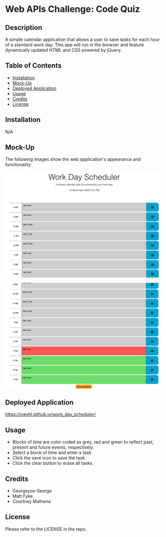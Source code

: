 # Web APIs Challenge: Code Quiz

## Description

A simple calendar application that allows a user to save tasks for each hour of a standard work day. This app will run in the browser and feature dynamically updated HTML and CSS powered by jQuery.

## Table of Contents

- [Installation](#installation)
- [Mock-Up](#mock-up)
- [Deployed Application](#deployed-application)
- [Usage](#usage)
- [Credits](#credits)
- [License](#license)

## Installation

N/A

## Mock-Up

The following images show the web application's appearance and functionality:

![Alt text](/assets/images/app_top.png)

![Alt text](/assets/images/app_bottom.png)

## Deployed Application

https://jveyhl.github.io/work_day_scheduler/

## Usage

- Blocks of time are color coded as grey, red and green to reflect past, present and future events, respectively.
- Select a block of time and enter a task.
- Click the save icon to save the task.
- Click the clear button to erase all tasks.

## Credits

- Georgeyoo George
- Matt Fyke
- Courtney Mathena

## License

Please refer to the LICENSE in the repo.